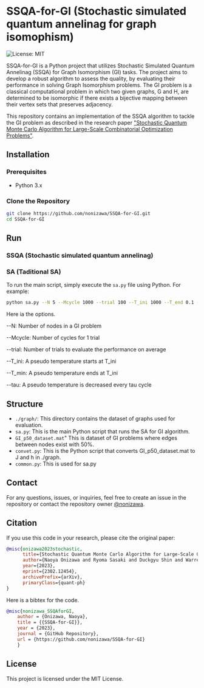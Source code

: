 # SSQA-for-GI (Stochastic simulated quantum annelinag for graph isomophism)

![License: MIT](https://img.shields.io/badge/License-MIT-green.svg)

SSQA-for-GI is a Python project that utilizes Stochastic Simulated Quantum Annelinag (SSQA) for Graph Isomorphism (GI) tasks. The project aims to develop a robust algorithm to assess the quality, by evaluating their performance in solving Graph Isomorphism problems. The GI problem is a classical computational problem in which two given graphs, G and H, are determined to be isomorphic if there exists a bijective mapping between their vertex sets that preserves adjacency.

This repository contains an implementation of the SSQA algorithm to tackle the GI problem as described in the research paper ["Stochastic Quantum Monte Carlo Algorithm for Large-Scale Combinatorial Optimization Problems"](https://arxiv.org/abs/2302.12454).

## Installation

### Prerequisites

- Python 3.x

### Clone the Repository

```sh
git clone https://github.com/nonizawa/SSQA-for-GI.git
cd SSQA-for-GI
```

## Run

### SSQA (Stochastic simulated quantum annelinag)

### SA (Taditional SA)
To run the main script, simply execute the `sa.py` file using Python. For example:

```sh
python sa.py --N 5 --Mcycle 1000 --trial 100 --T_ini 1000 --T_end 0.1 -tau 1
```

Here ia the options.

--N: Number of nodes in a GI problem

--Mcycle: Number of cycles for 1 trial

--trial: Number of trials to evaluate the performance on average

--T_ini:  A pseudo temperature starts at T_ini

--T_min: A pseudo temperature ends at T_ini

--tau:  A pseudo temperature is decreased every tau cycle

## Structure

- `./graph/`: This directory contains the dataset of graphs used for evaluation.
- `sa.py`: This is the main Python script that runs the SA for GI algorithm.
- `GI_p50_dataset.mat`" This is dataset of GI problems where edges between nodes exist with 50\%.
- `convet.py`: This is the Python script that converts GI_p50_dataset.mat to J and h in ./graph.
- `common.py`: This is used for sa.py 

## Contact

For any questions, issues, or inquiries, feel free to create an issue in the repository or contact the repository owner [@nonizawa](https://github.com/nonizawa).

## Citation

If you use this code in your research, please cite the original paper:
```bibtex
@misc{onizawa2023stochastic,
      title={Stochastic Quantum Monte Carlo Algorithm for Large-Scale Combinatorial Optimization Problems}, 
      author={Naoya Onizawa and Ryoma Sasaki and Duckgyu Shin and Warren J. Gross and Takahiro Hanyu},
      year={2023},
      eprint={2302.12454},
      archivePrefix={arXiv},
      primaryClass={quant-ph}
}
```

Here is a bibtex for the code.
```bibtex
@misc{nonizawa_SSQAforGI,
	author = {Onizawa, Naoya},
	title = {{SSQA-for-GI}},
	year = {2023},
	journal = {GitHub Repository},
	url = {https://github.com/nonizawa/SSQA-for-GI}
	}
```

## License

This project is licensed under the MIT License.
